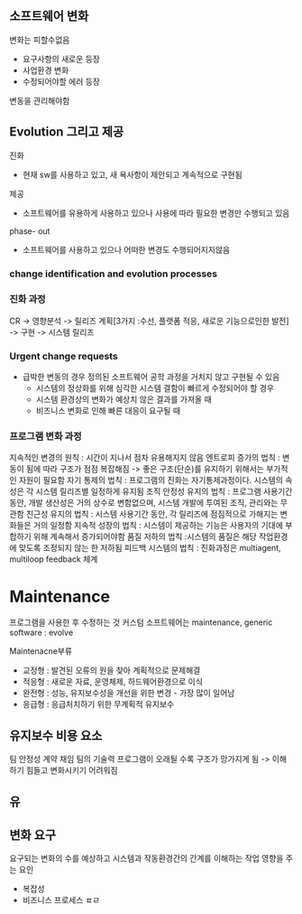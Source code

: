 ## 소프트웨어 변화
변화는 피할수없음
- 요구사항의 새로운 등장
- 사업환경 변화
- 수정되어야할 에러 등장

변동을 관리해야함

## Evolution 그리고 제공
진화
- 현재 sw를 사용하고 있고, 새 욕사항이 제안되고 계속적으로 구현됨

제공
- 소프트웨어를 유용하게 사용하고 있으나 사용에 따라 필요한 변경만 수행되고 있음

phase- out
- 소프트웨어를 사용하고 있으나 어떠한 변경도 수행되어지지않음

### change identification and evolution processes

### 진화 과정
CR -> 영향분석 -> 릴리즈 계획[3가지 :수선, 플랫폼 적응, 새로운 기능으로인한 발전] -> 구현 -> 시스템 릴리즈

### Urgent change requests
- 급박한 변동의 경우 정의된 소프트웨어 공학 과정을 거치지 않고 구현될 수 있음
	- 시스템의 정상화를 위해 심각한 시스템 결함이 빠르게 수정되어야 할 경우
	- 시스템 환경상의 변화가 예상치 않은 결과를 가져올 때
	- 비즈니스 변화로 인해 빠른 대응이 요구될 때
### 프로그램 변화 과정
지속적인 변경의 원칙 : 시간이 지나서 점차 유용해지지 않음
엔트로피 증가의 법칙 : 변동이 됨에 따라 구조가 점점 복잡해짐 -> 좋은 구조(단순)를 유지하기 위해서는 부가적인 자원이 필요함
자기 통제의 법칙 : 프로그램의 진화는 자기통제과정이다. 시스템의 속성은 각 시스템 릴리즈별 일정하게 유지됨
조직 안정성 유지의 법칙 : 프로그램 사용기간 동안, 개발 생산성은 거의 상수로 변함없으며, 시스템 개발에 투여된 조직, 관리와는 무관함
친근성 유지의 법칙 : 시스템 사용기간 동안, 각 릴리즈에 점짐적으로 가해지는 변화들은 거의 일정함
지속적 성장의 법칙 : 시스템이 제공하는 기능은 사용자의 기대에 부합하기 위해 계속해서 증가되어야함
품질 저하의 법칙 :시스템의 품질은 해당 작업환경에 맞도록 조정되지 않는 한 저하됨
피드백 시스템의 법칙 : 진화과정은 multiagent, multiloop feedback 체계


# Maintenance
프로그램을 사용한 후 수정하는 것
커스텀 소프트웨어는 maintenance, generic software : evolve

Maintenacne부류
- 교정형 : 발견된 오류의 원을 찾아 계획적으로 문제해결
- 적응형 : 새로운 자료, 운영체제, 하드웨어환경으로 이식
- 완전형 : 성능, 유지보수성을 개선을 위한 변경 - 가장 많이 일어남
- 응급형 : 응급처치하기 위한 무계획적 유지보수 

## 유지보수 비용 요소
팀 안정성
계약 채임
팀의 기술력
프로그램이 오래될 수록 구조가 망가지게 됨 -> 이해하기 힘들고 변화시키기 어려워짐

## 유
## 변화 요구
요구되는 변화의 수를 예상하고 시스템과 작동환경간의 간계를 이해하는 작업
영향을 주는 요인
- 복잡성 
- 비즈니스 프로세스   ㅍㄹ